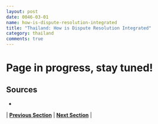 ```yaml
---
layout: post
date: 0046-03-01
name: how-is-dispute-resolution-integrated
title: "Thailand: How is Dispute Resolution Integrated"
category: thailand
comments: true
---
```


# Page in progress, stay tuned!

Sources 
-- 
- 


| **[Previous Section](https://neo-project.github.io/global-blockchain-compliance-hub//thailand/thailand-smart-contracts.html)** | **[Next Section]( https://neo-project.github.io/global-blockchain-compliance-hub//thailand/thailand-nullify-smart-contracts.html)** |
